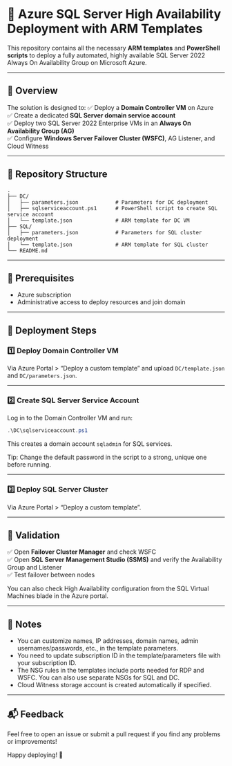 # 🚀 Azure SQL Server High Availability Deployment with ARM Templates

This repository contains all the necessary **ARM templates** and **PowerShell scripts** to deploy a fully automated, highly available SQL Server 2022 Always On Availability Group on Microsoft Azure.

---

## 📖 Overview

The solution is designed to:
✅ Deploy a **Domain Controller VM** on Azure  
✅ Create a dedicated **SQL Server domain service account**  
✅ Deploy two SQL Server 2022 Enterprise VMs in an **Always On Availability Group (AG)**  
✅ Configure **Windows Server Failover Cluster (WSFC)**, AG Listener, and Cloud Witness

---

## 📂 Repository Structure

```
.
├── DC/
│   ├── parameters.json            # Parameters for DC deployment
│   ├── sqlserviceaccount.ps1      # PowerShell script to create SQL service account
│   └── template.json              # ARM template for DC VM
├── SQL/
│   ├── parameters.json            # Parameters for SQL cluster deployment
│   └── template.json              # ARM template for SQL cluster
└── README.md
```

---

## 📝 Prerequisites

- Azure subscription
- Administrative access to deploy resources and join domain

---

## 🚀 Deployment Steps

### 1️⃣ Deploy Domain Controller VM

Via Azure Portal > “Deploy a custom template” and upload `DC/template.json` and `DC/parameters.json`.

---

### 2️⃣ Create SQL Server Service Account

Log in to the Domain Controller VM and run:

```powershell
.\DC\sqlserviceaccount.ps1
```

This creates a domain account `sqladmin` for SQL services.

Tip: Change the default password in the script to a strong, unique one before running.

---

### 3️⃣ Deploy SQL Server Cluster

Via Azure Portal > “Deploy a custom template”.

---

## 🔎 Validation

✅ Open **Failover Cluster Manager** and check WSFC  
✅ Open **SQL Server Management Studio (SSMS)** and verify the Availability Group and Listener  
✅ Test failover between nodes

You can also check High Availability configuration from the SQL Virtual Machines blade in the Azure portal.

---

## 📄 Notes

- You can customize names, IP addresses, domain names, admin usernames/passwords, etc., in the template parameters.
- You need to update subscription ID in the template/parameters file with your subscription ID.
- The NSG rules in the templates include ports needed for RDP and WSFC. You can also use separate NSGs for SQL and DC. 
- Cloud Witness storage account is created automatically if specified.

---

## 📬 Feedback

Feel free to open an issue or submit a pull request if you find any problems or improvements!

Happy deploying! 🚀
